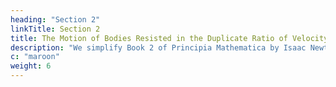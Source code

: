```yaml
---
heading: "Section 2"
linkTitle: Section 2
title: The Motion of Bodies Resisted in the Duplicate Ratio of Velocity
description: "We simplify Book 2 of Principia Mathematica by Isaac Newton."
c: "maroon"
weight: 6
---
```

